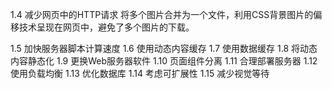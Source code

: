 1.4 减少网页中的HTTP请求
将多个图片合并为一个文件，利用CSS背景图片的偏移技术呈现在网页中，避免了多个图片的下载。

1.5 加快服务器脚本计算速度
1.6 使用动态内容缓存
1.7 使用数据缓存
1.8 将动态内容静态化
1.9 更换Web服务器软件
1.10 页面组件分离
1.11 合理部署服务器
1.12 使用负载均衡
1.13 优化数据库
1.14 考虑可扩展性
1.15 减少视觉等待

